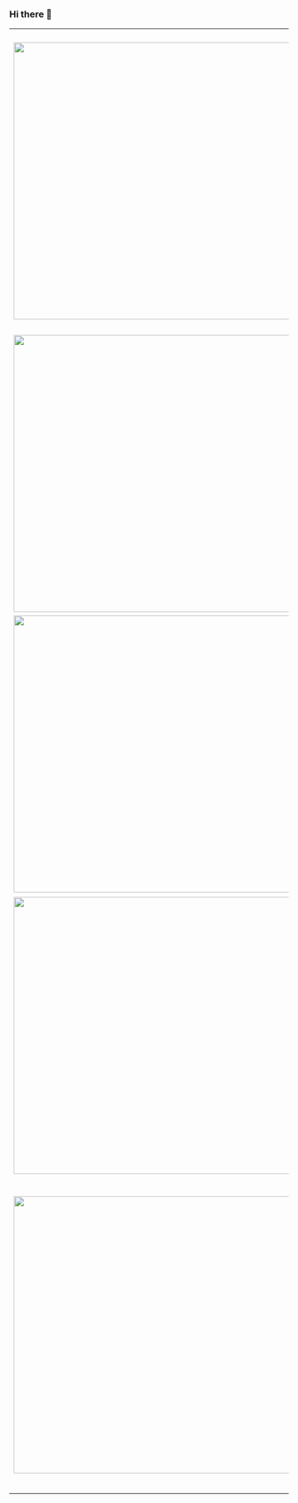 ### Hi there 👋


<!-- HASHNODE_POSTS:START -->
<table>
	<tr>
			<td><img src="https://cdn.hashnode.com/res/hashnode/image/upload/v1650958064619/OZIlB7YIy.jpeg" width="500" height="auto" /></td>
			<td>
				<sup>2023-10-13T07:01:47.911Z</sup><br />
				<b>ipsum commodo labore est pariatur deserunt</b>
				<p>Tempor id mollit id mollit fugiat non fugiat. Exercitation quis esse in enim. Incididunt veniam veniam commodo exercitation aliqua velit quis pariatur excepteur pariatur pariatur. Quis et deserunt excepteur sunt irure do voluptate dolor non ullamco e...</p>
			</td>
		</tr>
<tr>
			<td><img src="https://cdn.hashnode.com/res/hashnode/image/upload/v1650958064619/OZIlB7YIy.jpeg" width="500" height="auto" /></td>
			<td>
				<sup>2023-10-10T07:44:44.215Z</sup><br />
				<b>officia aliquip occaecat anim fugiat eu</b>
				<p>Ea sunt aliqua non aliqua reprehenderit in dolor. Enim officia quis quis laborum elit sint. Non cupidatat ad qui elit aliqua officia veniam commodo aute exercitation sit magna sunt est pariatur. Aliquip ea excepteur incididunt ipsum tempor est ullamc...</p>
			</td>
		</tr>
<tr>
			<td><img src="https://cdn.hashnode.com/res/hashnode/image-dev/upload/v1696862190083/41950b13-270b-4a6b-a5b6-949af1501474.png" width="500" height="auto" /></td>
			<td>
				<sup>2023-10-09T14:38:19.325Z</sup><br />
				<b>My greatest article</b>
				<p>Voluptate Lorem ad ut nisi sint aliqua laboris deserunt enim. Voluptate anim sit enim irure quis sit sit laboris aliqua duis commodo est aliquip. Voluptate qui tempor esse irure. Nulla laboris officia minim eu pariatur occaecat do. Veniam enim sunt q...</p>
			</td>
		</tr>
<tr>
			<td><img src="https://cdn.hashnode.com/res/hashnode/image/upload/v1650958064619/OZIlB7YIy.jpeg" width="500" height="auto" /></td>
			<td>
				<sup>2023-10-09T07:12:52.193Z</sup><br />
				<b>fugiat mollit voluptate et commodo exercitation</b>
				<p>Quis sint velit aliqua fugiat labore exercitation mollit excepteur sit sit ea sint irure. Enim labore est laborum excepteur do aute adipisicing proident velit ullamco aliquip pariatur. Amet mollit sunt dolor proident minim sint qui enim cupidatat iru...</p>
			</td>
		</tr>
<tr>
			<td><img src="https://cdn.hashnode.com/res/hashnode/image/upload/v1650958064619/OZIlB7YIy.jpeg" width="500" height="auto" /></td>
			<td>
				<sup>2023-10-04T14:25:56.160Z</sup><br />
				<b>mollit consectetur incididunt sit occaecat laborum</b>
				<p>Reprehenderit ea ullamco aute irure adipisicing deserunt eu. Deserunt exercitation pariatur consectetur mollit enim culpa excepteur enim non enim. Aliquip do dolore et. Reprehenderit excepteur voluptate incididunt proident. Aliquip veniam magna amet ...</p>
			</td>
		</tr>
</table>
<!-- HASHNODE_POSTS:END -->

<!--
**AlessandroVol23/AlessandroVol23** is a ✨ _special_ ✨ repository because its `README.md` (this file) appears on your GitHub profile.

Here are some ideas to get you started:

- 🔭 I’m currently working on ...
- 🌱 I’m currently learning ...
- 👯 I’m looking to collaborate on ...
- 🤔 I’m looking for help with ...
- 💬 Ask me about ...
- 📫 How to reach me: ...
- 😄 Pronouns: ...
- ⚡ Fun fact: ...
-->
